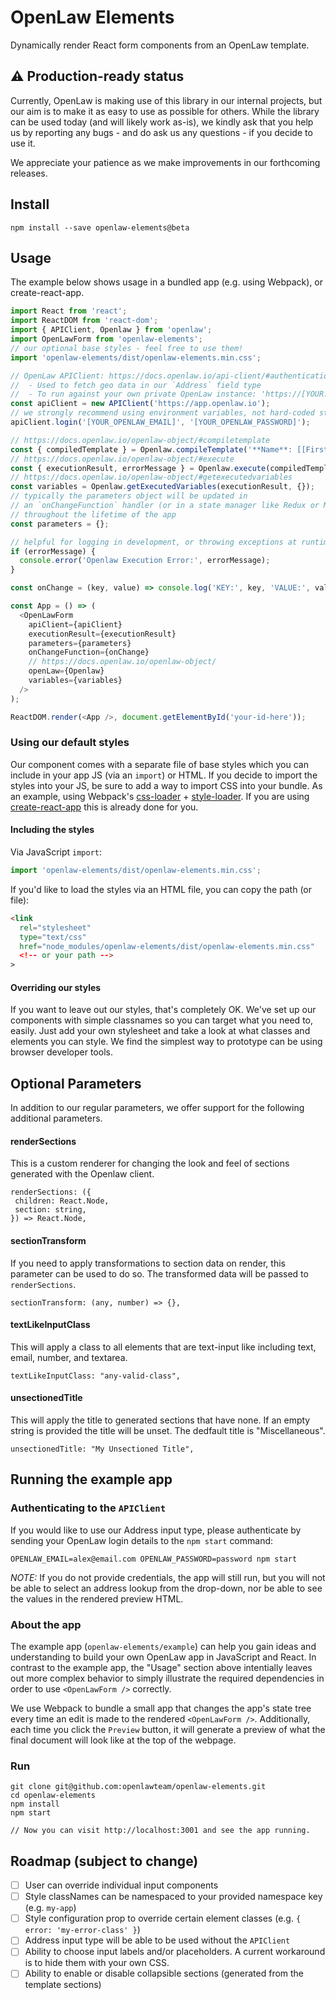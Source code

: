 # OpenLaw Elements

Dynamically render React form components from an OpenLaw template.

## ⚠️ Production-ready status

Currently, OpenLaw is making use of this library in our internal projects, but our aim is to make it as easy to use as possible for others. While the library can be used today (and will likely work as-is), we kindly ask that you help us by reporting any bugs - and do ask us any questions - if you decide to use it.

We appreciate your patience as we make improvements in our forthcoming releases.

## Install

```
npm install --save openlaw-elements@beta
```

## Usage

The example below shows usage in a bundled app (e.g. using Webpack), or create-react-app.

```js
import React from 'react';
import ReactDOM from 'react-dom';
import { APIClient, Openlaw } from 'openlaw';
import OpenLawForm from 'openlaw-elements';
// our optional base styles - feel free to use them!
import 'openlaw-elements/dist/openlaw-elements.min.css';

// OpenLaw APIClient: https://docs.openlaw.io/api-client/#authentication
//  - Used to fetch geo data in our `Address` field type
//  - To run against your own private OpenLaw instance: 'https://[YOUR.INSTANCE.URL]';
const apiClient = new APIClient('https://app.openlaw.io');
// we strongly recommend using environment variables, not hard-coded strings.
apiClient.login('[YOUR_OPENLAW_EMAIL]', '[YOUR_OPENLAW_PASSWORD]');

// https://docs.openlaw.io/openlaw-object/#compiletemplate
const { compiledTemplate } = Openlaw.compileTemplate('**Name**: [[First Name]] [[Last Name]]');
// https://docs.openlaw.io/openlaw-object/#execute
const { executionResult, errorMessage } = Openlaw.execute(compiledTemplate, {}, {});
// https://docs.openlaw.io/openlaw-object/#getexecutedvariables
const variables = Openlaw.getExecutedVariables(executionResult, {});
// typically the parameters object will be updated in
// an `onChangeFunction` handler (or in a state manager like Redux or MobX)
// throughout the lifetime of the app
const parameters = {};

// helpful for logging in development, or throwing exceptions at runtime
if (errorMessage) {
  console.error('Openlaw Execution Error:', errorMessage);
}

const onChange = (key, value) => console.log('KEY:', key, 'VALUE:', value);

const App = () => (
  <OpenLawForm
    apiClient={apiClient}
    executionResult={executionResult}
    parameters={parameters}
    onChangeFunction={onChange}
    // https://docs.openlaw.io/openlaw-object/
    openLaw={Openlaw}
    variables={variables}
  />
);

ReactDOM.render(<App />, document.getElementById('your-id-here'));
```

### Using our default styles

Our component comes with a separate file of base styles which you can include in your app JS (via an `import`) or HTML. If you decide to import the styles into your JS, be sure to add a way to import CSS into your bundle. As an example, using Webpack's [css-loader](https://github.com/webpack-contrib/css-loader) + [style-loader](https://github.com/webpack-contrib/style-loader). If you are using [create-react-app](https://github.com/facebook/create-react-app) this is already done for you.

#### Including the styles

Via JavaScript `import`:

```js
import 'openlaw-elements/dist/openlaw-elements.min.css';
```

If you'd like to load the styles via an HTML file, you can copy the path (or file):

```html
<link
  rel="stylesheet"
  type="text/css"
  href="node_modules/openlaw-elements/dist/openlaw-elements.min.css"
  <!-- or your path -->
>
```

#### Overriding our styles

If you want to leave out our styles, that's completely OK. We've set up our components with simple classnames so you can target what you need to, easily. Just add your own stylesheet and take a look at what classes and elements you can style. We find the simplest way to prototype can be using browser developer tools.

## Optional Parameters
In addition to our regular parameters, we offer support for the following additional parameters.

#### renderSections
This is a custom renderer for changing the look and feel of sections generated with the Openlaw client.
```
renderSections: ({
 children: React.Node,
 section: string,
}) => React.Node,
```

#### sectionTransform
If you need to apply transformations to section data on render, this parameter can be used to do so. The transformed data will be passed to `renderSections`.
```
sectionTransform: (any, number) => {},
```

#### textLikeInputClass
This will apply a class to all elements that are text-input like including text, email, number, and textarea.
```
textLikeInputClass: "any-valid-class",
```

#### unsectionedTitle
This will apply the title to generated sections that have none. If an empty string is provided the title will be unset. The dedfault title is "Miscellaneous".
```
unsectionedTitle: "My Unsectioned Title",
```

## Running the example app

### Authenticating to the `APIClient`

If you would like to use our Address input type, please authenticate by sending your OpenLaw login details to the `npm start` command:

```
OPENLAW_EMAIL=alex@email.com OPENLAW_PASSWORD=password npm start
```

*NOTE:* If you do not provide credentials, the app will still run, but you will not be able to select an address lookup from the drop-down, nor be able to see the values in the rendered preview HTML.

### About the app
The example app (`openlaw-elements/example`) can help you gain ideas and understanding to build your own OpenLaw app in JavaScript and React. In contrast to the example app, the "Usage" section above intentially leaves out more complex behavior to simply illustrate the required dependencies in order to use `<OpenLawForm />` correctly.

We use Webpack to bundle a small app that changes the app's state tree every time an edit is made to the rendered `<OpenLawForm />`. Additionally, each time you click the `Preview` button, it will generate a preview of what the final document will look like at the top of the webpage.

### Run
```
git clone git@github.com:openlawteam/openlaw-elements.git
cd openlaw-elements
npm install
npm start

// Now you can visit http://localhost:3001 and see the app running.
```

## Roadmap (subject to change)

- [ ] User can override individual input components
- [ ] Style classNames can be namespaced to your provided namespace key (e.g. `my-app`)
- [ ] Style configuration prop to override certain element classes (e.g. `{ error: 'my-error-class' }`)
- [ ] Address input type will be able to be used without the `APIClient`
- [ ] Ability to choose input labels and/or placeholders. A current workaround is to hide them with your own CSS.
- [ ] Ability to enable or disable collapsible sections (generated from the template sections)
